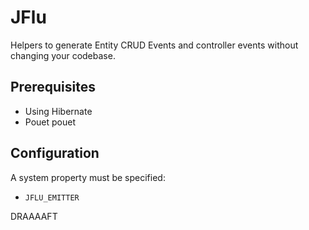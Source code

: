 # JFlu

Helpers to generate Entity CRUD Events and controller events without changing your codebase.

## Prerequisites

* Using Hibernate 
* Pouet pouet

## Configuration

A system property must be specified:
* `JFLU_EMITTER`


DRAAAAFT